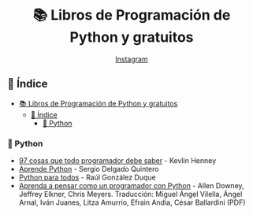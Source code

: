 <div align="center">

# 📚 Libros de Programación de Python y gratuitos

[Instagram](https://www.instagram.com/dannyvyd/)

</div>

## 📖 Índice

- [📚 Libros de Programación de Python y gratuitos](#-libros-de-programación-de-python-y-gratuitos)
  - [📖 Índice](#-índice)
    - [🐍 Python](#-python)

### 🐍 Python

- [97 cosas que todo programador debe saber](https://97cosas.com/programador/) - Kevlin Henney
- [Aprende Python](https://aprendepython.es/_downloads/907b5202c1466977a8d6bd3a2641453f/aprendepython.pdf) - Sergio Delgado Quintero
- [Python para todos](https://launchpadlibrarian.net/18980633/Python%20para%20todos.pdf) - Raúl González Duque
- [Aprenda a pensar como un programador con Python](https://argentinaenpython.com/quiero-aprender-python/aprenda-a-pensar-como-un-programador-con-python.pdf) - Allen Downey, Jeffrey Elkner, Chris Meyers. Traducción: Miguel Ángel Vilella, Ángel Arnal, Iván Juanes, Litza Amurrio, Efrain Andia, César Ballardini (PDF)
